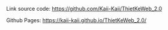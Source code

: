 Link source code: https://github.com/Kaii-Kaii/ThietKeWeb_2.0

Github Pages: https://kaii-kaii.github.io/ThietKeWeb_2.0/


